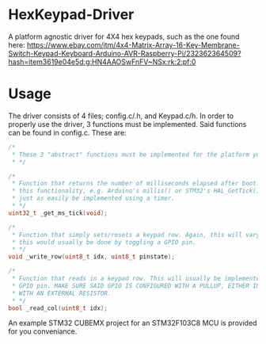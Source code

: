 # HexKeypad-Driver
A platform agnostic driver for 4X4 hex keypads, such as the one found here: https://www.ebay.com/itm/4x4-Matrix-Array-16-Key-Membrane-Switch-Keypad-Keyboard-Arduino-AVR-Raspberry-Pi/232362364509?hash=item3619e04e5d:g:HN4AAOSwFnFV~NSx:rk:2:pf:0

# Usage
The driver consists of 4 files; config.c/.h, and Keypad.c/h. In order to properly use the driver, 3 functions must be implemented. Said functions can be found in config.c. These are:
```c
/*
 * These 3 "abstract" functions must be implemented for the platform you are targeting
 * */

/*
 * Function that returns the number of milliseconds elapsed after boot. Most MCUs offer
 * this functionality, e.g. Arduino's millis() or STM32's HAL_GetTick(), but it could
 * just as easily be implemented using a timer.
 * */
uint32_t _get_ms_tick(void);

/*
 * Function that simply sets/resets a keypad row. Again, this will vary from MCU to MCU, but
 * this would usually be done by toggling a GPIO pin.
 * */
void _write_row(uint8_t idx, uint8_t pinstate);

/*
 * Function that reads in a keypad row. This will usually be implemented by reading in a
 * GPIO pin. MAKE SURE SAID GPIO IS CONFIGURED WITH A PULLUP, EITHER INTERNALLY OR
 * WITH AN EXTERNAL RESISTOR.
 * */
bool _read_col(uint8_t idx);
```
An example STM32 CUBEMX project for an STM32F103C8 MCU is provided for you conveniance.